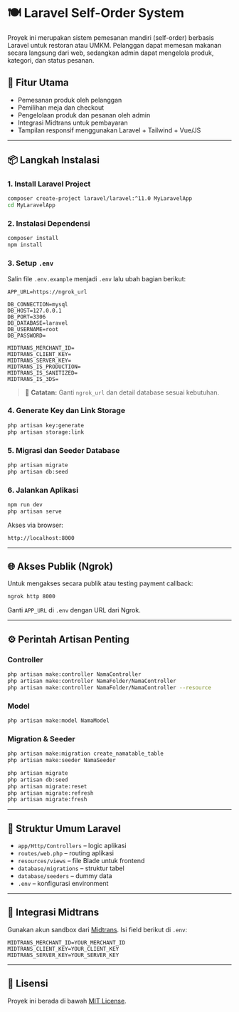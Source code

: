 # 🍽️ Laravel Self-Order System

Proyek ini merupakan sistem pemesanan mandiri (self-order) berbasis Laravel untuk restoran atau UMKM. Pelanggan dapat memesan makanan secara langsung dari web, sedangkan admin dapat mengelola produk, kategori, dan status pesanan.

## 🚀 Fitur Utama
- Pemesanan produk oleh pelanggan
- Pemilihan meja dan checkout
- Pengelolaan produk dan pesanan oleh admin
- Integrasi Midtrans untuk pembayaran
- Tampilan responsif menggunakan Laravel + Tailwind + Vue/JS

---

## 📦 Langkah Instalasi

### 1. Install Laravel Project

```bash
composer create-project laravel/laravel:^11.0 MyLaravelApp
cd MyLaravelApp
```

### 2. Instalasi Dependensi

```bash
composer install
npm install
```

### 3. Setup `.env`

Salin file `.env.example` menjadi `.env` lalu ubah bagian berikut:

```dotenv
APP_URL=https://ngrok_url

DB_CONNECTION=mysql
DB_HOST=127.0.0.1
DB_PORT=3306
DB_DATABASE=laravel
DB_USERNAME=root
DB_PASSWORD=

MIDTRANS_MERCHANT_ID=
MIDTRANS_CLIENT_KEY=
MIDTRANS_SERVER_KEY=
MIDTRANS_IS_PRODUCTION=
MIDTRANS_IS_SANITIZED=
MIDTRANS_IS_3DS=
```

> 📝 **Catatan:** Ganti `ngrok_url` dan detail database sesuai kebutuhan.

### 4. Generate Key dan Link Storage

```bash
php artisan key:generate
php artisan storage:link
```

### 5. Migrasi dan Seeder Database

```bash
php artisan migrate
php artisan db:seed
```

### 6. Jalankan Aplikasi

```bash
npm run dev
php artisan serve
```

Akses via browser:
```
http://localhost:8000
```

---

## 🌐 Akses Publik (Ngrok)

Untuk mengakses secara publik atau testing payment callback:

```bash
ngrok http 8000
```

Ganti `APP_URL` di `.env` dengan URL dari Ngrok.

---

## ⚙️ Perintah Artisan Penting

### Controller

```bash
php artisan make:controller NamaController
php artisan make:controller NamaFolder/NamaController
php artisan make:controller NamaFolder/NamaController --resource
```

### Model

```bash
php artisan make:model NamaModel
```

### Migration & Seeder

```bash
php artisan make:migration create_namatable_table
php artisan make:seeder NamaSeeder

php artisan migrate
php artisan db:seed
php artisan migrate:reset
php artisan migrate:refresh
php artisan migrate:fresh
```

---

## 🧩 Struktur Umum Laravel

- `app/Http/Controllers` – logic aplikasi
- `routes/web.php` – routing aplikasi
- `resources/views` – file Blade untuk frontend
- `database/migrations` – struktur tabel
- `database/seeders` – dummy data
- `.env` – konfigurasi environment

---

## 🔌 Integrasi Midtrans

Gunakan akun sandbox dari [Midtrans](https://dashboard.midtrans.com/). Isi field berikut di `.env`:

```dotenv
MIDTRANS_MERCHANT_ID=YOUR_MERCHANT_ID
MIDTRANS_CLIENT_KEY=YOUR_CLIENT_KEY
MIDTRANS_SERVER_KEY=YOUR_SERVER_KEY
```

---

## 📄 Lisensi

Proyek ini berada di bawah [MIT License](LICENSE).